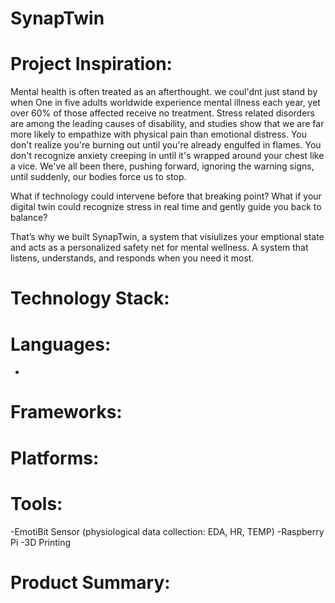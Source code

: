 # SynapTwin
# Project Inspiration: 
Mental health is often treated as an afterthought. we coul'dnt just stand by when One in five adults worldwide experience mental illness each year, yet over 60% of those affected receive no treatment. Stress related disorders are among the leading causes of disability, and studies show that we are far more likely to empathize with physical pain than emotional distress. You don't realize you're burning out until you're already engulfed in flames. You don't recognize anxiety creeping in until it's wrapped around your chest like a vice. We've all been there, pushing forward, ignoring the warning signs, until suddenly, our bodies force us to stop.

What if technology could intervene before that breaking point? What if your digital twin could recognize stress in real time and gently guide you back to balance?

That’s why we built SynapTwin, a system that visiulizes your emptional state and acts as a personalized safety net for mental wellness. A system that listens, understands, and responds when you need it most. 
# Technology Stack:

# Languages: 
-
# Frameworks:

# Platforms: 

# Tools:
-EmotiBit Sensor (physiological data collection: EDA, HR, TEMP)
-Raspberry Pi 
-3D Printing

# Product Summary:
